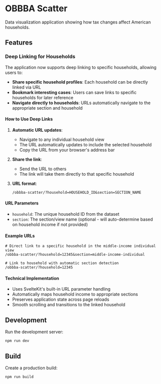 # OBBBA Scatter

Data visualization application showing how tax changes affect American households.

## Features

### Deep Linking for Households

The application now supports deep linking to specific households, allowing users to:

- **Share specific household profiles**: Each household can be directly linked via URL
- **Bookmark interesting cases**: Users can save links to specific households for later reference
- **Navigate directly to households**: URLs automatically navigate to the appropriate section and household

#### How to Use Deep Links

1. **Automatic URL updates**: 
   - Navigate to any individual household view
   - The URL automatically updates to include the selected household
   - Copy the URL from your browser's address bar

2. **Share the link**: 
   - Send the URL to others
   - The link will take them directly to that specific household

3. **URL format**:
   ```
   /obbba-scatter/?household=HOUSEHOLD_ID&section=SECTION_NAME
   ```

#### URL Parameters

- `household`: The unique household ID from the dataset
- `section`: The section/view name (optional - will auto-determine based on household income if not provided)

#### Example URLs

```
# Direct link to a specific household in the middle-income individual view
/obbba-scatter/?household=12345&section=middle-income-individual

# Link to household with automatic section detection
/obbba-scatter/?household=12345
```

#### Technical Implementation

- Uses SvelteKit's built-in URL parameter handling
- Automatically maps household income to appropriate sections
- Preserves application state across page reloads
- Smooth scrolling and transitions to the linked household

## Development

Run the development server:

```bash
npm run dev
```

## Build

Create a production build:

```bash
npm run build
```
